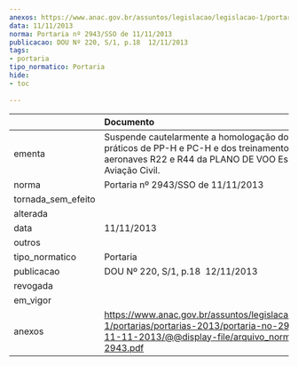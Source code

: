 ```yaml
---
anexos: https://www.anac.gov.br/assuntos/legislacao/legislacao-1/portarias/portarias-2013/portaria-no-2943-sso-de-11-11-2013/@@display-file/arquivo_norma/PA2013-2943.pdf
data: 11/11/2013
norma: Portaria nº 2943/SSO de 11/11/2013
publicacao: DOU Nº 220, S/1, p.18  12/11/2013
tags:
- portaria
tipo_normatico: Portaria
hide: 
- toc 
 
---
```


|                    | Documento                                                                                                                                                           |
|:-------------------|:--------------------------------------------------------------------------------------------------------------------------------------------------------------------|
| ementa             | Suspende cautelarmente a homologação dos cursos práticos de PP-H e PC-H e dos treinamentos de solo das aeronaves R22 e R44 da PLANO DE VOO Escola de Aviação Civil. |
| norma              | Portaria nº 2943/SSO de 11/11/2013                                                                                                                                  |
| tornada_sem_efeito |                                                                                                                                                                     |
| alterada           |                                                                                                                                                                     |
| data               | 11/11/2013                                                                                                                                                          |
| outros             |                                                                                                                                                                     |
| tipo_normatico     | Portaria                                                                                                                                                            |
| publicacao         | DOU Nº 220, S/1, p.18  12/11/2013                                                                                                                                   |
| revogada           |                                                                                                                                                                     |
| em_vigor           |                                                                                                                                                                     |
| anexos             | https://www.anac.gov.br/assuntos/legislacao/legislacao-1/portarias/portarias-2013/portaria-no-2943-sso-de-11-11-2013/@@display-file/arquivo_norma/PA2013-2943.pdf   |
